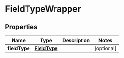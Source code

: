 

# FieldTypeWrapper


## Properties

| Name | Type | Description | Notes |
|------------ | ------------- | ------------- | -------------|
|**fieldType** | [**FieldType**](FieldType.md) |  |  [optional] |



